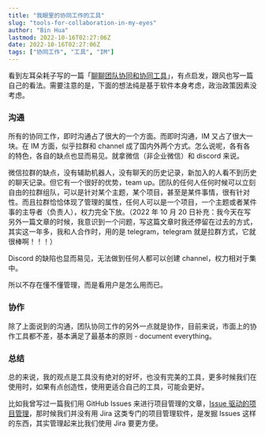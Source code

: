 ```yaml
---
title: "我眼里的协同工作的工具"
slug: "tools-for-collaboration-in-my-eyes"
author: "Bin Hua"
lastmod: 2022-10-16T02:27:06Z
date: 2022-10-16T02:27:06Z
tags: ["协同工作", "工具", "IM"]
---
```


看到左耳朵耗子写的一篇「[聊聊团队协同和协同工具](https://coolshell.cn/articles/22298.html)」，有点启发，跟风也写一篇自己的看法。需要注意的是，下面的想法纯是基于软件本身考虑，政治政策因素没考虑。

### 沟通

所有的协同工作，即时沟通占了很大的一个方面。而即时沟通，IM 又占了很大一块。在 IM 方面，似乎拉群和 channel 成了国内外两个方式。怎么说呢，各有各的特色，各自的缺点也显而易见。就拿微信（非企业微信）和 discord 来说。

微信拉群的缺点，没有辅助机器人，没有聊天的历史记录，新加入的人看不到历史的聊天记录。但它有一个很好的优势，team up。团队的任何人任何时候可以立刻自由的拉群组队，可以是针对某个主题，某个项目，甚至是某件事情，很有针对性。而且拉群恰恰体现了管理的属性，任何人可以是一个项目，一个主题或者某件事的主导者（负责人），权力完全下放。（2022 年 10 月 20 日补充：我今天在写另外一篇文章的时候，我意识到一个问题，写这篇文章时我还停留在过去的方式，其实这一年多，我和人合作时，用的是 telegram，telegram 就是拉群方式，它就很棒啊！！！）

Discord 的缺陷也显而易见，无法做到任何人都可以创建 channel，权力相对于集中。

所以不存在懂不懂管理，而是看用户是怎么用而已。

### 协作

除了上面说到的沟通，团队协同工作的另外一点就是协作，目前来说，市面上的协作工具都不差，基本满足了最基本的原则 - document everything。

### 总结

总的来说，我的观点是工具没有绝对的好坏，也没有完美的工具，更多时候我们在使用时，如果有点创造性，使用更适合自己的工具，可能会更好。

比如我曾写过一篇我们用 GitHub Issues 来进行项目管理的文章，[Issue 驱动的项目管理](https://tourcoder.com/issue-driven-project-management/)，那时候我们并没有用 Jira 这类专门的项目管理软件，是发掘 Issues 这样的东西，其实管理起来比我们使用 Jira 要更方便。
